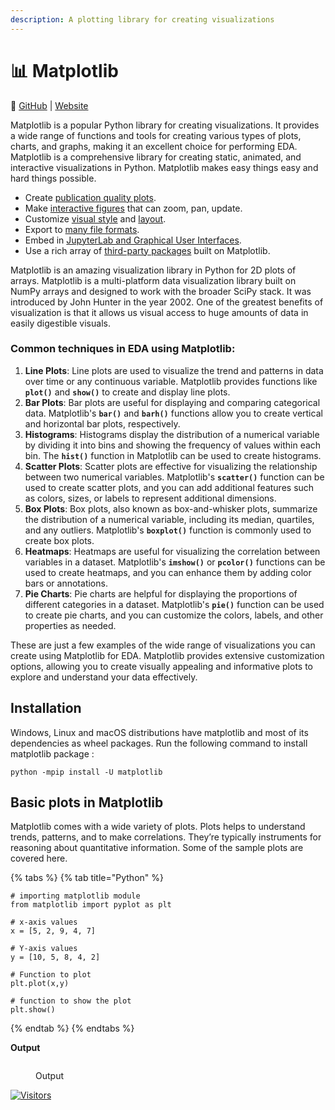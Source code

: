 ```yaml
---
description: A plotting library for creating visualizations
---
```


# 📊 Matplotlib

🔗 [GitHub](https://github.com/matplotlib/matplotlib) | [Website](https://matplotlib.org/)

Matplotlib is a popular Python library for creating visualizations. It provides a wide range of functions and tools for creating various types of plots, charts, and graphs, making it an excellent choice for performing EDA. Matplotlib is a comprehensive library for creating static, animated, and interactive visualizations in Python. Matplotlib makes easy things easy and hard things possible.

* Create [publication quality plots](https://ieeexplore.ieee.org/document/4160265/citations?tabFilter=papers).
* Make [interactive figures](https://mybinder.org/v2/gh/matplotlib/mpl-brochure-binder/main?labpath=MatplotlibExample.ipynb) that can zoom, pan, update.
* Customize [visual style](https://matplotlib.org/stable/gallery/style\_sheets/style\_sheets\_reference.html) and [layout](https://matplotlib.org/stable/tutorials/provisional/mosaic.html).
* Export to [many file formats](https://matplotlib.org/stable/api/figure\_api.html#matplotlib.figure.Figure.savefig).
* Embed in [JupyterLab and Graphical User Interfaces](https://matplotlib.org/stable/gallery/#embedding-matplotlib-in-graphical-user-interfaces).
* Use a rich array of [third-party packages](https://matplotlib.org/mpl-third-party/) built on Matplotlib.

Matplotlib is an amazing visualization library in Python for 2D plots of arrays. Matplotlib is a multi-platform data visualization library built on NumPy arrays and designed to work with the broader SciPy stack. It was introduced by John Hunter in the year 2002. One of the greatest benefits of visualization is that it allows us visual access to huge amounts of data in easily digestible visuals.&#x20;

### Common techniques in EDA using Matplotlib:

1. **Line Plots**: Line plots are used to visualize the trend and patterns in data over time or any continuous variable. Matplotlib provides functions like **`plot()`** and **`show()`** to create and display line plots.
2. **Bar Plots**: Bar plots are useful for displaying and comparing categorical data. Matplotlib's **`bar()`** and **`barh()`** functions allow you to create vertical and horizontal bar plots, respectively.
3. **Histograms**: Histograms display the distribution of a numerical variable by dividing it into bins and showing the frequency of values within each bin. The **`hist()`** function in Matplotlib can be used to create histograms.
4. **Scatter Plots**: Scatter plots are effective for visualizing the relationship between two numerical variables. Matplotlib's **`scatter()`** function can be used to create scatter plots, and you can add additional features such as colors, sizes, or labels to represent additional dimensions.
5. **Box Plots**: Box plots, also known as box-and-whisker plots, summarize the distribution of a numerical variable, including its median, quartiles, and any outliers. Matplotlib's **`boxplot()`** function is commonly used to create box plots.
6. **Heatmaps**: Heatmaps are useful for visualizing the correlation between variables in a dataset. Matplotlib's **`imshow()`** or **`pcolor()`** functions can be used to create heatmaps, and you can enhance them by adding color bars or annotations.
7. **Pie Charts**: Pie charts are helpful for displaying the proportions of different categories in a dataset. Matplotlib's **`pie()`** function can be used to create pie charts, and you can customize the colors, labels, and other properties as needed.

These are just a few examples of the wide range of visualizations you can create using Matplotlib for EDA. Matplotlib provides extensive customization options, allowing you to create visually appealing and informative plots to explore and understand your data effectively.

## **Installation**

Windows, Linux and macOS distributions have matplotlib and most of its dependencies as wheel packages. Run the following command to install matplotlib package :

```
python -mpip install -U matplotlib
```

## **Basic plots in Matplotlib**

Matplotlib comes with a wide variety of plots. Plots helps to understand trends, patterns, and to make correlations. They’re typically instruments for reasoning about quantitative information. Some of the sample plots are covered here.

{% tabs %}
{% tab title="Python" %}
```
# importing matplotlib module
from matplotlib import pyplot as plt
 
# x-axis values
x = [5, 2, 9, 4, 7]
 
# Y-axis values
y = [10, 5, 8, 4, 2]
 
# Function to plot
plt.plot(x,y)
 
# function to show the plot
plt.show()
```
{% endtab %}
{% endtabs %}

**Output**

<figure><img src="https://media.geeksforgeeks.org/wp-content/uploads/line-plot-300x254.png" alt=""><figcaption><p>Output</p></figcaption></figure>

[![Visitors](https://api.visitorbadge.io/api/visitors?path=https%3A%2F%2Fgithub.com%2Fdrshahizan\&labelColor=%23697689\&countColor=%23555555\&style=plastic)](https://visitorbadge.io/status?path=https%3A%2F%2Fgithub.com%2Fdrshahizan)
